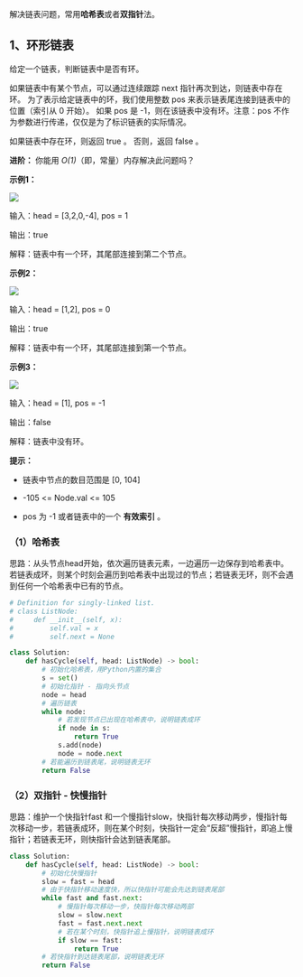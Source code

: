 解决链表问题，常用**哈希表**或者**双指针**法。
## 1、环形链表


给定一个链表，判断链表中是否有环。

如果链表中有某个节点，可以通过连续跟踪 next 指针再次到达，则链表中存在环。 为了表示给定链表中的环，我们使用整数 pos 来表示链表尾连接到链表中的位置（索引从 0 开始）。 如果 pos 是 -1，则在该链表中没有环。注意：pos 不作为参数进行传递，仅仅是为了标识链表的实际情况。

如果链表中存在环，则返回 true 。 否则，返回 false 。

**进阶：**
你能用 _O(1)_（即，常量）内存解决此问题吗？

**示例1：**


![](https://cdn.nlark.com/yuque/0/2021/png/21587164/1620659621058-3ddfbd69-7de6-4ce1-bc99-dd5252d9be50.png#align=left&display=inline&height=171&margin=%5Bobject%20Object%5D&originHeight=171&originWidth=531&size=0&status=done&style=none&width=531)

输入：head = [3,2,0,-4], pos = 1

输出：true

解释：链表中有一个环，其尾部连接到第二个节点。

**示例2：**


![](https://cdn.nlark.com/yuque/0/2021/png/21587164/1620659642992-7e213e4f-15c9-4b15-895b-bc356dc7e205.png#align=left&display=inline&height=105&margin=%5Bobject%20Object%5D&originHeight=105&originWidth=201&size=0&status=done&style=none&width=201)

输入：head = [1,2], pos = 0

输出：true

解释：链表中有一个环，其尾部连接到第一个节点。

**示例3：**


![](https://cdn.nlark.com/yuque/0/2021/png/21587164/1620659652763-2de922ef-c6d2-4018-8d98-5fde4d03bf68.png#align=left&display=inline&height=65&margin=%5Bobject%20Object%5D&originHeight=65&originWidth=65&size=0&status=done&style=none&width=65)

输入：head = [1], pos = -1

输出：false

解释：链表中没有环。

**提示：**

- 链表中节点的数目范围是 [0, 104]

- -105 <= Node.val <= 105

- pos 为 -1 或者链表中的一个 **有效索引** 。

  

### （1）哈希表


思路：从头节点head开始，依次遍历链表元素，一边遍历一边保存到哈希表中。若链表成环，则某个时刻会遍历到哈希表中出现过的节点；若链表无环，则不会遇到任何一个哈希表中已有的节点。

```python
# Definition for singly-linked list.
# class ListNode:
#     def __init__(self, x):
#         self.val = x
#         self.next = None

class Solution:
    def hasCycle(self, head: ListNode) -> bool:
        # 初始化哈希表，用Python内置的集合
        s = set()
        # 初始化指针 - 指向头节点
        node = head
        # 遍历链表
        while node:
            # 若发现节点已出现在哈希表中，说明链表成环
            if node in s:
                return True
            s.add(node)
            node = node.next
        # 若能遍历到链表尾，说明链表无环
        return False
```


### （2）双指针 - 快慢指针


思路：维护一个快指针fast 和一个慢指针slow，快指针每次移动两步，慢指针每次移动一步，若链表成环，则在某个时刻，快指针一定会“反超”慢指针，即追上慢指针；若链表无环，则快指针会达到链表尾部。
```python
class Solution:
    def hasCycle(self, head: ListNode) -> bool:
        # 初始化快慢指针
        slow = fast = head
        # 由于快指针移动速度快，所以快指针可能会先达到链表尾部
        while fast and fast.next:
            # 慢指针每次移动一步，快指针每次移动两部
            slow = slow.next
            fast = fast.next.next
            # 若在某个时刻，快指针追上慢指针，说明链表成环
            if slow == fast:
                return True
        # 若快指针到达链表尾部，说明链表无环
        return False
```

